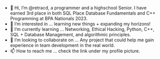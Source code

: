 - 👋 Hi, I’m @retracd, a programmer and a highschool Senior. I have earned 3rd place in both SQL Place Database Fundamentals and C++ Programming at BPA Nationals 2023.
- 👀 I’m interested in ... learning new things + expanding my horizons!
- 🌱 I’m currently learning ... Networking, Ethical Hacking, Python, C++, SQL + Database Management, and algorithmic principles.
- 💞️ I’m looking to collaborate on ... Any project that could help me gain experience in team development in the real world.
- 📫 How to reach me ... check the link under my profile picture. 

<!---
retracd/retracd is a ✨ special ✨ repository because its `README.md` (this file) appears on your GitHub profile.
You can click the Preview link to take a look at your changes.
--->
